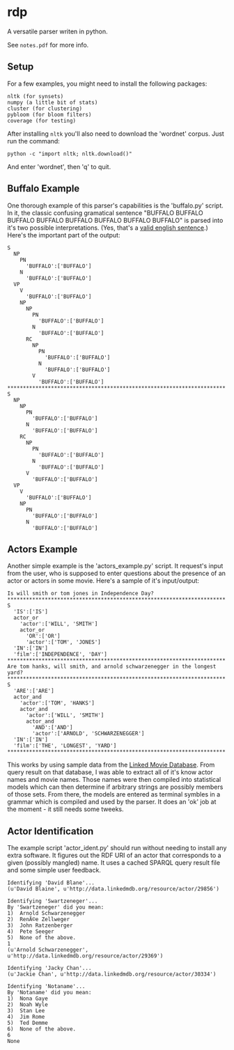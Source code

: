 rdp
===

A versatile parser writen in python.

See `notes.pdf` for more info.

Setup
---

For a few examples, you might need to install the following packages:

    nltk (for synsets)
    numpy (a little bit of stats)
    cluster (for clustering)
    pybloom (for bloom filters)
    coverage (for testing)

After installing `nltk` you'll also need to download the 'wordnet' corpus.
Just run the command:

    python -c "import nltk; nltk.download()"

And enter 'wordnet', then 'q' to quit.

Buffalo Example
---

One thorough example of this parser's capabilities is the 'buffalo.py' script.
In it, the classic confusing gramatical sentence
"BUFFALO BUFFALO BUFFALO BUFFALO BUFFALO BUFFALO BUFFALO BUFFALO"
is parsed into it's two possible interpretations.
(Yes, that's a [valid english sentence](http://en.wikipedia.org/wiki/Buffalo_buffalo_Buffalo_buffalo_buffalo_buffalo_Buffalo_buffalo).)
Here's the important part of the output:

    S
      NP
        PN
          'BUFFALO':['BUFFALO']
        N
          'BUFFALO':['BUFFALO']
      VP
        V
          'BUFFALO':['BUFFALO']
        NP
          NP
            PN
              'BUFFALO':['BUFFALO']
            N
              'BUFFALO':['BUFFALO']
          RC
            NP
              PN
                'BUFFALO':['BUFFALO']
              N
                'BUFFALO':['BUFFALO']
            V
              'BUFFALO':['BUFFALO']
    **********************************************************************
    S
      NP
        NP
          PN
            'BUFFALO':['BUFFALO']
          N
            'BUFFALO':['BUFFALO']
        RC
          NP
            PN
              'BUFFALO':['BUFFALO']
            N
              'BUFFALO':['BUFFALO']
          V
            'BUFFALO':['BUFFALO']
      VP
        V
          'BUFFALO':['BUFFALO']
        NP
          PN
            'BUFFALO':['BUFFALO']
          N
            'BUFFALO':['BUFFALO']

Actors Example
---

Another simple example is the 'actors_example.py' script.
It request's input from the user, who is supposed to enter questions
about the presence of an actor or actors in some movie.
Here's a sample of it's input/output:

    Is will smith or tom jones in Independence Day?
    **********************************************************************
    S
      'IS':['IS']
      actor_or
        'actor':['WILL', 'SMITH']
        actor_or
          'OR':['OR']
          'actor':['TOM', 'JONES']
      'IN':['IN']
      'film':['INDEPENDENCE', 'DAY']
    **********************************************************************
    Are tom hanks, will smith, and arnold schwarzenegger in the longest yard?
    **********************************************************************
    S
      'ARE':['ARE']
      actor_and
        'actor':['TOM', 'HANKS']
        actor_and
          'actor':['WILL', 'SMITH']
          actor_and
            'AND':['AND']
            'actor':['ARNOLD', 'SCHWARZENEGGER']
      'IN':['IN']
      'film':['THE', 'LONGEST', 'YARD']
    **********************************************************************

This works by using sample data from the [Linked Movie Database](http://linkedmdb.org/).
From query result on that database, I was able to extract all of it's know
actor names and movie names. Those names were then compiled into statistical
models which can then determine if arbitrary strings are possibly members
of those sets. From there, the models are entered as terminal symbles in
a grammar which is compiled and used by the parser. It does an 'ok' job
at the moment - it still needs some tweeks.

Actor Identification
---
The example script 'actor_ident.py' should run without needing to install any extra software.
It figures out the RDF URI of an actor that corresponds to a given (possibly mangled) name.
It uses a cached SPARQL query result file and some simple user feedback.

    Identifying 'David Blane'...
    (u'David Blaine', u'http://data.linkedmdb.org/resource/actor/29856')

    Identifying 'Swartzeneger'...
    By 'Swartzeneger' did you mean:
    1)  Arnold Schwarzenegger
    2)  RenÃ©e Zellweger
    3)  John Ratzenberger
    4)  Pete Seeger
    5)  None of the above.
    1
    (u'Arnold Schwarzenegger', u'http://data.linkedmdb.org/resource/actor/29369')

    Identifying 'Jacky Chan'...
    (u'Jackie Chan', u'http://data.linkedmdb.org/resource/actor/30334')

    Identifying 'Notaname'...
    By 'Notaname' did you mean:
    1)  Nona Gaye
    2)  Noah Wyle
    3)  Stan Lee
    4)  Jim Rome
    5)  Ted Demme
    6)  None of the above.
    6
    None
